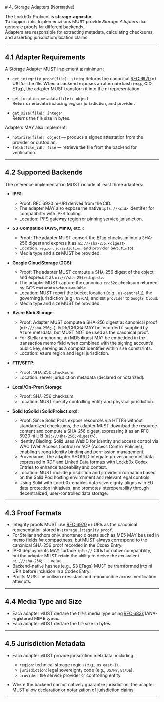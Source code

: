 <file name=0 path=/Users/steven/Code/lockb0x-protocol/spec/storage-adapters.md># 4. Storage Adapters (Normative)

The Lockb0x Protocol is **storage-agnostic**.  
To support this, implementations MUST provide *Storage Adapters* that generate proofs for different backends.  
Adapters are responsible for extracting metadata, calculating checksums, and asserting jurisdiction/location claims.

---

## 4.1 Adapter Requirements

A Storage Adapter MUST implement at minimum:

- `get_integrity_proof(file): string`
  Returns the canonical [RFC 6920] `ni` URI for the file. When a backend exposes an alternate hash (e.g., CID, ETag), the adapter MUST transform it into the ni representation.

- `get_location_metadata(file): object`  
  Returns metadata including region, jurisdiction, and provider.  

- `get_size(file): integer`  
  Returns the file size in bytes.  

Adapters MAY also implement:

- `notarize(file): object` — produce a signed attestation from the provider or custodian.  
- `fetch(file_id): file` — retrieve the file from the backend for verification.

---

## 4.2 Supported Backends

The reference implementation MUST include at least three adapters:

- **IPFS**:
  - Proof: RFC 6920 ni-URI derived from the CID.
  - The adapter MAY also expose the native `ipfs://<cid>` identifier for compatibility with IPFS tooling.
  - Location: IPFS gateway region or pinning service jurisdiction.

- **S3-Compatible (AWS, MinIO, etc.)**:
  - Proof: The adapter MUST convert the ETag checksum into a SHA-256 digest and express it as `ni:///sha-256;<digest>`.
  - Location: `region`, `jurisdiction`, and provider (`AWS`, `MinIO`).
  - Media type and size MUST be provided.

- **Google Cloud Storage (GCS)**:
  - Proof: The adapter MUST compute a SHA-256 digest of the object and express it as `ni:///sha-256;<digest>`.
  - The adapter MUST capture the canonical `crc32c` checksum returned by GCS metadata when available.
  - Location: MUST report the bucket location (e.g., `us-central1`), the governing jurisdiction (e.g., `US/CA`), and set `provider` to `Google Cloud`.
  - Media type and size MUST be provided.

- **Azure Blob Storage**:  
  - Proof: Adapter MUST compute a SHA-256 digest as canonical proof (`ni:///sha-256;…`). MD5/CRC64 MAY be recorded if supplied by Azure metadata, but MUST NOT be used as the canonical proof.  
  - For Stellar anchoring, an MD5 digest MAY be embedded in the transaction memo field when combined with the signing account’s public key, serving as a compact identifier within size constraints.  
  - Location: Azure region and legal jurisdiction.  

- **FTP/SFTP**:  
  - Proof: SHA-256 checksum.  
  - Location: server jurisdiction metadata (declared or notarized).  

- **Local/On-Prem Storage**:  
  - Proof: SHA-256 checksum.  
  - Location: MUST specify controlling entity and physical jurisdiction.  

- **Solid (gSolid / SolidProject.org)**:  
  - Proof: Since Solid Pods expose resources via HTTPS without standardized checksums, the adapter MUST download the resource content and compute a SHA-256 digest, expressing it as an RFC 6920 ni URI (`ni:///sha-256;<digest>`).  
  - Identity Binding: Solid uses WebID for identity and access control via WAC (Web Access Control) or ACP (Access Control Policies), enabling strong identity binding and permission management.  
  - Provenance: The adapter SHOULD integrate provenance metadata expressed in RDF and Linked Data formats with Lockb0x Codex Entries to enhance traceability and context.  
  - Location: MUST include jurisdiction and provider information based on the Solid Pod hosting environment and relevant legal controls.  
  - Using Solid with Lockb0x enables data sovereignty, aligns with EU data protection initiatives, and promotes interoperability through decentralized, user-controlled data storage.

---

## 4.3 Proof Formats

- Integrity proofs MUST use [RFC 6920] `ni` URIs as the canonical representation stored in `storage.integrity_proof`.  
- For Stellar anchors only, shortened digests such as MD5 MAY be used in memo fields for compactness, but MUST always correspond to the canonical SHA-256 proof recorded in the Codex Entry.
- IPFS deployments MAY surface `ipfs://` CIDs for native compatibility, but the adapter MUST retain the ability to derive the equivalent `ni:///sha-256;...` value.
- Backend-native hashes (e.g., S3 ETags) MUST be transformed into ni URIs before inclusion in a Codex Entry.
- Proofs MUST be collision-resistant and reproducible across verification attempts.

---

## 4.4 Media Type and Size

- Each adapter MUST declare the file’s media type using [RFC 6838] IANA-registered MIME types.  
- Each adapter MUST declare the file size in bytes.  

---

## 4.5 Jurisdiction Metadata

- Each adapter MUST provide jurisdiction metadata, including:  
  - `region`: technical storage region (e.g., `us-east-1`).  
  - `jurisdiction`: legal sovereignty code (e.g., `US/NY`, `EU/DE`).  
  - `provider`: the service provider or controlling entity.  

- Where the backend cannot natively guarantee jurisdiction, the adapter MUST allow declaration or notarization of jurisdiction claims.

---

[RFC 6920]: https://www.rfc-editor.org/rfc/rfc6920
[RFC 6838]: https://www.rfc-editor.org/rfc/rfc6838</file>
